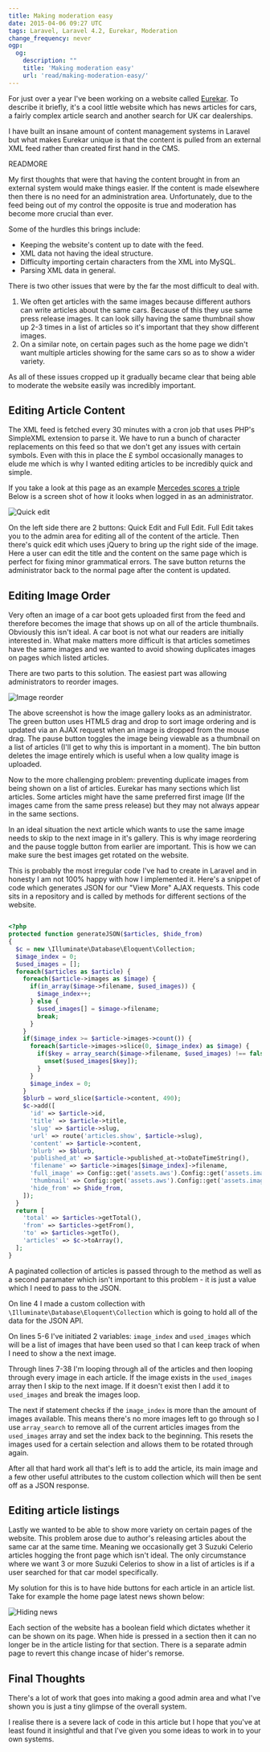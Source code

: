 ```yaml
---
title: Making moderation easy
date: 2015-04-06 09:27 UTC
tags: Laravel, Laravel 4.2, Eurekar, Moderation
change_frequency: never
ogp:
  og:
    description: ""
    title: 'Making moderation easy'
    url: 'read/making-moderation-easy/'
---
```


For just over a year I've been working on a website called [Eurekar](http://eurekar.co.uk). To describe it briefly, it's a cool little website which has news articles for cars, a fairly complex article search and another search for UK car dealerships.

I have built an insane amount of content management systems in Laravel but what makes Eurekar unique is that the content is pulled from an external XML feed rather than created first hand in the CMS.

READMORE

My first thoughts that were that having the content brought in from an external system would make things easier.  If the content is made elsewhere then there is no need for an administration area. Unfortunately, due to the feed being out of my control the opposite is true and moderation has become more crucial than ever.

Some of the hurdles this brings include:

* Keeping the website's content up to date with the feed.
* XML data not having the ideal structure.
* Difficulty importing certain characters from the XML into MySQL.
* Parsing XML data in general.

There is two other issues that were by the far the most difficult to deal with. 

1. We often get articles with the same images because different authors can write articles about the same cars.  Because of this they use same press release images.  It can look silly having the same thumbnail show up 2-3 times in a list of articles so it's important that they show different images.
2. On a similar note, on certain pages such as the home page we didn't want multiple articles showing for the same cars so as to show a wider variety.

As all of these issues cropped up it gradually became clear that being able to moderate the website easily was incredibly important.

## Editing Article Content

The XML feed is fetched every 30 minutes with a cron job that uses PHP's SimpleXML extension to parse it.  We have to run a bunch of character replacements on this feed so that we don't get any issues with certain symbols. Even with this in place the £ symbol occasionally manages to elude me which is why I wanted editing articles to be incredibly quick and simple.

If you take a look at this page as an example [Mercedes scores a triple](http://eurekar.co.uk/articles/2015-04-03/mercedes-scores-a-triple) Below is a screen shot of how it looks when logged in as an administrator.

![Quick edit](http://i.imgur.com/EvJxSGp.png)

On the left side there are 2 buttons: Quick Edit and Full Edit.  Full Edit takes you to the admin area for editing all of the content of the article. Then there's quick edit which uses jQuery to bring up the right side of the image. Here a user can edit the title and the content on the same page which is perfect for fixing minor grammatical errors.  The save button returns the administrator back to the normal page after the content is updated.

## Editing Image Order

Very often an image of a car boot gets uploaded first from the feed and therefore becomes the image that shows up on all of the article thumbnails.  Obviously this isn't ideal. A car boot is not what our readers are initially interested in.  What make matters more difficult is that articles sometimes have the same images and we wanted to avoid showing duplicates images on pages which listed articles.

There are two parts to this solution. The easiest part was allowing administrators to reorder images.

![Image reorder](http://i.imgur.com/1TCGmuD.png)

The above screenshot is how the image gallery looks as an administrator.  The green button uses HTML5 drag and drop to sort image ordering and is updated via an AJAX request when an image is dropped from the mouse drag.  The pause button toggles the image being viewable as a thumbnail on a list of articles (I'll get to why this is important in a moment).  The bin button deletes the image entirely which is useful when a low quality image is uploaded.

Now to the more challenging problem: preventing duplicate images from being  shown on a list of articles.  Eurekar has many sections which list articles. Some articles might have the same preferred first image (If the images came from the same press release) but they may not always appear in the same sections.  

In an ideal situation the next article which wants to use the same image needs to skip to the next image in it's gallery.  This is why image reordering and the pause toggle button from earlier are important.  This is how we can make sure the best images get rotated on the website.

This is probably the most irregular code I've had to create in Laravel and in honesty I am not 100% happy with how I implemented it. Here's a snippet of code which generates JSON for our "View More"  AJAX requests. This code sits in a repository and is called by methods for different sections of the website.

```php

<?php
protected function generateJSON($articles, $hide_from)
{
  $c = new \Illuminate\Database\Eloquent\Collection;
  $image_index = 0;
  $used_images = [];
  foreach($articles as $article) {
    foreach($article->images as $image) {
      if(in_array($image->filename, $used_images)) {
        $image_index++;
      } else {
        $used_images[] = $image->filename;
        break;
      }
    }
    if($image_index >= $article->images->count()) {
      foreach($article->images->slice(0, $image_index) as $image) {
        if($key = array_search($image->filename, $used_images) !== false) {
          unset($used_images[$key]);
        }
      }
      $image_index = 0; 
    }
    $blurb = word_slice($article->content, 490);
    $c->add([
      'id' => $article->id,
      'title' => $article->title,
      'slug' => $article->slug,
      'url' => route('articles.show', $article->slug),
      'content' => $article->content,
      'blurb' => $blurb,
      'published_at' => $article->published_at->toDateTimeString(),
      'filename' => $article->images[$image_index]->filename,
      'full_image' => Config::get('assets.aws').Config::get('assets.image-medium').$article->images[$image_index]->filename,
      'thumbnail' => Config::get('assets.aws').Config::get('assets.image-small').$article->images[$image_index]->filename,
      'hide_from' => $hide_from,
    ]);
  }
  return [
    'total' => $articles->getTotal(), 
    'from' => $articles->getFrom(),
    'to' => $articles->getTo(),
    'articles' => $c->toArray(),
  ];
}
```

A paginated collection of articles is passed through to the method as well as a second paramater which isn't important to this problem - it is just a value which I need to pass to the JSON.

On line 4 I made a custom collection with ```\Illuminate\Database\Eloquent\Collection``` which is going to hold all of the data for the JSON API.

On lines 5-6 I've initiated 2 variables: ```image_index``` and ```used_images``` which will be a list of images that have been used so that I can keep track of when I need to show a the next image.

Through lines 7-38 I'm looping through all of the articles and then looping through every image in each article. If the image exists in the ```used_images``` array then I skip to the next image.  If it doesn't exist then I add it to ```used_images``` and break the images loop.

The next if statement checks if the ```image_index``` is more than the amount of images available. This means there's no more images left to go through so I use ```array_search``` to remove all of the current articles images from the ```used_images``` array and set the index back to the beginning. This resets the images used for a certain selection and allows them to be rotated through again.

After all that hard work all that's left is to add the article, its main image and a few other useful attributes to the custom collection which will then be sent off as a JSON response.

## Editing article listings

Lastly we wanted to be able to show more variety on certain pages of the website. This problem arose due to author's releasing articles about the same car at the same time. Meaning we occasionally get 3 Suzuki Celerio articles hogging the front page which isn't ideal.  The only circumstance where we want 3 or more Suzuki Celerios to show in a list of articles is if a user searched for that car model specifically.

My solution for this is to have hide buttons for each article in an article list.  Take for example the home page latest news shown below:

![Hiding news](http://i.imgur.com/XTul45t.png)

Each section of the website has a boolean field which dictates whether it can be shown on its page. When hide is pressed in a section then it can no longer be in the article listing for that section. There is a separate admin page to revert this change incase of hider's remorse.

## Final Thoughts

There's a lot of work that goes into making a good admin area and what I've shown you is just a tiny glimpse of the overall system.

I realise there is a severe lack of code in this article but I hope that you've  at least found it insightful and that I've given you some ideas to work in to your own systems.

